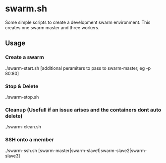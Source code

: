 # swarm.sh

Some simple scripts to create a development swarm environment. This creates one swarm master and three workers.

## Usage

### Create a swarm

./swarm-start.sh [additional peramiters to pass to swarm-master, eg -p 80:80]


### Stop & Delete

./swarm-stop.sh

### Cleanup (Usefull if an issue arises and the containers dont auto delete)

./swarm-clean.sh

### SSH onto a member

./swarm-ssh.sh [swarm-master|swarm-slave1|swarm-slave2|swarm-slave3]
